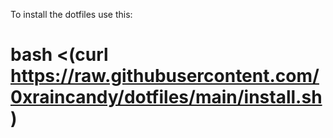 To install the dotfiles use this:

# bash <(curl https://raw.githubusercontent.com/0xraincandy/dotfiles/main/install.sh)
